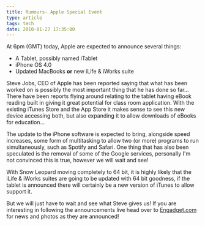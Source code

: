 ```yaml
---
title: Rumours- Apple Special Event
type: article
tags: tech
date: 2010-01-27 17:35:00
---
```


At 6pm (GMT) today, Apple are expected to announce several things:

- A Tablet, possibly named iTablet
- iPhone OS 4.0
- Updated MacBooks <b>or</b> new iLife &amp; iWorks suite

Steve Jobs, CEO of Apple has been reported saying that what has been worked on is possibly the most important thing that he has done so far... There have been reports flying around relating to the tablet having eBook reading built in giving it great potential for class room application. With the existing iTunes Store and the App Store it makes sense to see this new device accessing both, but also expanding it to allow downloads of eBooks for education...

The update to the iPhone software is expected to bring, alongside speed increases, some form of multitasking to allow two (or more) programs to run simultaneously, such as Spotify and Safari. One thing that has also been speculated is the removal of some of the Google services, personally I'm not convinced this is true, however we will wait and see!

With Snow Leopard moving completely to 64 bit, it is highly likely that the iLife &amp; iWorks suites are going to be updated with 64 bit goodness, if the tablet is announced there will certainly be a new version of iTunes to allow support it.

But we will just have to wait and see what Steve gives us! If you are interesting in following the announcements live head over to <a href="http://www.engadget.com/2010/01/27/live-from-the-apple-tablet-latest-creation-event">Engadget.com</a> for news and photos as they are announced!

